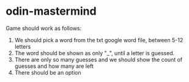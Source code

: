 # odin-mastermind

Game should work as follows:
1. We should pick a word from the txt google word file, between 5-12 letters
2. The word should be shown as only "_", until a letter is guessed. 
3. There are only so many guesses and we should show the count of guesses and how many are left
4. There should be an option 
